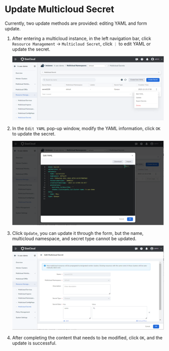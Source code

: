 # Update Multicloud Secret

Currently, two update methods are provided: editing YAML and form update.

1. After entering a multicloud instance, in the left navigation bar, click `Resource Management` -> `Multicloud Secret`, click `⋮` to edit YAML or update the secret.

    ![Secret List](../images/update-secret01.png)

2. In the `Edit YAML` pop-up window, modify the YAML information, click `OK` to update the secret.

    ![Edit YAML](../images/update-secret02.png)

3. Click `Update`, you can update it through the form, but the name, multicloud namespace, and secret type cannot be updated.

    ![Update](../images/update-secret03.png)

4. After completing the content that needs to be modified, click `OK`, and the update is successful.
